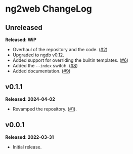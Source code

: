 # ng2web ChangeLog

## Unreleased

**Released: WiP**

- Overhaul of the repository and the code.
  ([#2](https://github.com/davep/ng2web/pull/2))
- Upgraded to ngdb v0.12.
- Added support for overriding the builtin templates.
  ([#6](https://github.com/davep/ng2web/pull/6))
- Added the `--index` switch. ([#8](https://github.com/davep/ng2web/pull/8))
- Added documentation. ([#9](https://github.com/davep/ng2web/pull/9))

## v0.1.1

**Released: 2024-04-02**

- Revamped the repository. ([#1](https://github.com/davep/ng2web/pull/1)).

## v0.0.1

**Released: 2022-03-31**

- Initial release.

[//]: # (ChangeLog.md ends here)
